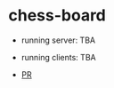 
# chess-board
 
- running server: TBA

- running clients: TBA

- [PR](https://github.com/Moha-AlHanbali/chess-board/pull/1)
